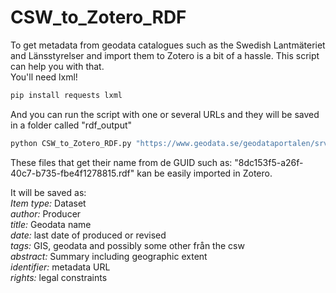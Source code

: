 # CSW_to_Zotero_RDF
To get metadata from geodata catalogues such as the Swedish Lantmäteriet and Länsstyrelser and import them to Zotero is a bit of a hassle. This script can help you with that.  
You'll need lxml!

```bash
pip install requests lxml
```
And you can run the script with one or several URLs and they will be saved in a folder called "rdf_output"

```bash
python CSW_to_Zotero_RDF.py "https://www.geodata.se/geodataportalen/srv/swe/catalog.search#/metadata/8dc153f5-a26f-40c7-b735-fbe4f1278815" "https://www.geodata.se/geodataportalen/srv/swe/catalog.search#/metadata/9de2cb7a-8162-44d9-9224-385b60ed0aec"
```
These files that get their name from de GUID such as: "8dc153f5-a26f-40c7-b735-fbe4f1278815.rdf" kan be easily imported in Zotero.  

It will be saved as:  
*Item type:* Dataset  
*author:* Producer  
*title:* Geodata name  
*date:* last date of produced or revised  
*tags:* GIS, geodata and possibly some other från the csw  
*abstract:* Summary including geographic extent  
*identifier:* metadata URL  
*rights:* legal constraints

